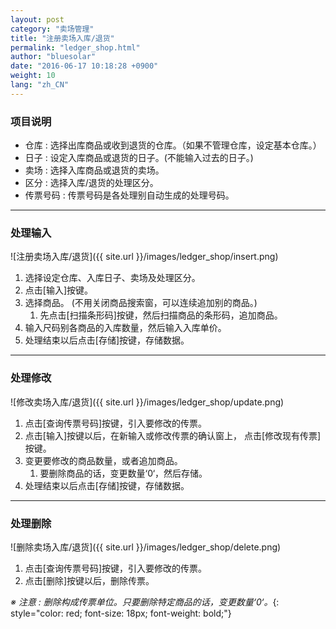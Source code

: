 ```yaml
---
layout: post
category: "卖场管理"
title: "注册卖场入库/退货"
permalink: "ledger_shop.html"
author: "bluesolar"
date: "2016-06-17 10:18:28 +0900"
weight: 10
lang: "zh_CN"
---
```

### <i class="fa fa-tag" markdown="1"></i>项目说明
* 仓库 : 选择出库商品或收到退货的仓库。（如果不管理仓库，设定基本仓库。）
* 日子 : 设定入库商品或退货的日子。(不能输入过去的日子。)
* 卖场 : 选择入库商品或退货的卖场。
* 区分 : 选择入库/退货的处理区分。
* 传票号码 : 传票号码是各处理别自动生成的处理号码。

------------------------

### <i class="fa fa-pencil" markdown="1"></i> 处理输入
![注册卖场入库/退货]({{ site.url }}/images/ledger_shop/insert.png)

1. 选择设定仓库、入库日子、卖场及处理区分。
2. 点击[输入]按键。
3. 选择商品。 (不用关闭商品搜索窗，可以连续追加别的商品。)
    1. 先点击[扫描条形码]按键，然后扫描商品的条形码，追加商品。
4. 输入尺码别各商品的入库数量，然后输入入库单价。
5. 处理结束以后点击[存储]按键，存储数据。

------------------------

### <i class="fa fa-pencil-square-o" markdown="1"></i> 处理修改
![修改卖场入库/退货]({{ site.url }}/images/ledger_shop/update.png)

1. 点击[查询传票号码]按键，引入要修改的传票。
2. 点击[输入]按键以后，在新输入或修改传票的确认窗上， 点击[修改现有传票]按键。
3. 变更要修改的商品数量，或者追加商品。
    1. 要删除商品的话，变更数量‘0‘，然后存储。
4. 处理结束以后点击[存储]按键，存储数据。

------------------------

### <i class="fa fa-trash" markdown="1"></i> 处理删除
![删除卖场入库/退货]({{ site.url }}/images/ledger_shop/delete.png)

1. 点击[查询传票号码]按键，引入要修改的传票。
2. 点击[删除]按键以后，删除传票。

*※ 注意 : 删除构成传票单位。只要删除特定商品的话，变更数量‘0‘。*{: style="color: red; font-size: 18px; font-weight: bold;"}

